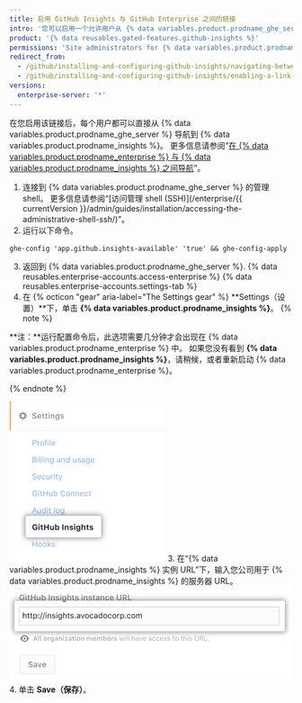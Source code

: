 ```yaml
---
title: 启用 GitHub Insights 与 GitHub Enterprise 之间的链接
intro: '您可以启用一个允许用户从 {% data variables.product.prodname_ghe_server %} 导航到 {% data variables.product.prodname_insights %} 的链接。'
product: '{% data reusables.gated-features.github-insights %}'
permissions: 'Site administrators for {% data variables.product.prodname_ghe_server %} can enable a link between {% data variables.product.prodname_ghe_server %} and {% data variables.product.prodname_insights %}.'
redirect_from:
  - /github/installing-and-configuring-github-insights/navigating-between-github-insights-and-github-enterprise
  - /github/installing-and-configuring-github-insights/enabling-a-link-between-github-insights-and-github-enterprise
versions:
  enterprise-server: '*'
---
```


在您启用该链接后，每个用户都可以直接从 {% data variables.product.prodname_ghe_server %} 导航到 {% data variables.product.prodname_insights %}。 更多信息请参阅“[在 {% data variables.product.prodname_enterprise %} 与 {% data variables.product.prodname_insights %} 之间导航](/insights/exploring-your-usage-of-github-enterprise/navigating-between-github-enterprise-and-github-insights)”。

1. 连接到 {% data variables.product.prodname_ghe_server %} 的管理 shell。 更多信息请参阅“[访问管理 shell (SSH)](/enterprise/{{ currentVersion }}/admin/guides/installation/accessing-the-administrative-shell-ssh/)”。
2. 运行以下命令。
  ```shell
  ghe-config 'app.github.insights-available' 'true' && ghe-config-apply
  ```
3. 返回到
{% data variables.product.prodname_ghe_server %}.
{% data reusables.enterprise-accounts.access-enterprise %}
{% data reusables.enterprise-accounts.settings-tab %}
7. 在
{% octicon "gear" aria-label="The Settings gear" %} **Settings（设置）**下，单击 **{% data variables.product.prodname_insights %}**。
  {% note %}

  **注：**运行配置命令后，此选项需要几分钟才会出现在 {% data variables.product.prodname_enterprise %} 中。 如果您没有看到 **{% data variables.product.prodname_insights %}**，请稍候，或者重新启动 {% data variables.product.prodname_enterprise %}。

  {% endnote %}

  ![{% data variables.product.prodname_insights %} 选项卡](/assets/images/help/business-accounts/github-insights-tab.png)
3. 在“{% data variables.product.prodname_insights %} 实例 URL”下，输入您公司用于 {% data variables.product.prodname_insights %} 的服务器 URL。 ![{% data variables.product.prodname_insights %} 实例 URL](/assets/images/help/business-accounts/insights-instance-url.png)
4. 单击 **Save（保存）**。
